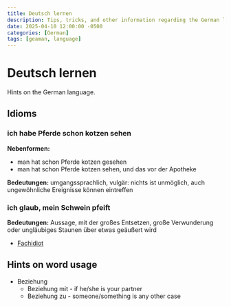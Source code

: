 ```yaml
---
title: Deutsch lernen
description: Tips, tricks, and other information regarding the German language
date: 2025-04-10 12:00:00 -0500
categories: [German]
tags: [geaman, language]
---
```


# Deutsch lernen

Hints on the German language.

## Idioms

### ich habe Pferde schon kotzen sehen
**Nebenformen:**
* man hat schon Pferde kotzen gesehen
* man hat schon Pferde kotzen sehen, und das vor der Apotheke

**Bedeutungen:**
umgangssprachlich, vulgär: nichts ist unmöglich, auch ungewöhnliche Ereignisse können eintreffen

### ich glaub, mein Schwein pfeift
**Bedeutungen:**
Aussage, mit der großes Entsetzen, große Verwunderung oder ungläubiges Staunen über etwas geäußert wird

* [Fachidiot](https://german.stackexchange.com/questions/54869/how-offensive-is-fachidiot)

## Hints on word usage
* Beziehung
  * Beziehung mit - if he/she is your partner
  * Beziehung zu - someone/something is any other case
